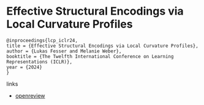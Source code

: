 # Effective Structural Encodings via Local Curvature Profiles

```
@inproceedings{lcp_iclr24,
title = {Effective Structural Encodings via Local Curvature Profiles},
author = {Lukas Fesser and Melanie Weber},
booktitle = {The Twelfth International Conference on Learning Representations (ICLR)},
year = {2024}
}
```

links
- [openreview](https://openreview.net/forum?id=GIUjLsDP4Z)
